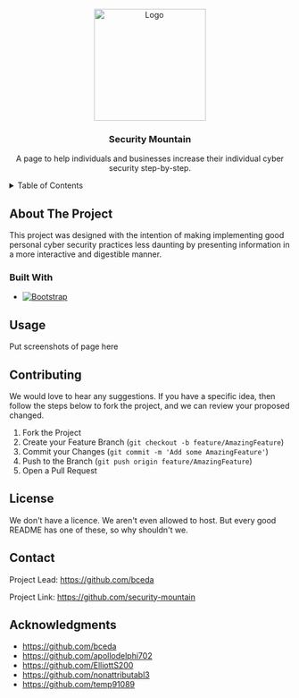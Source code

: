 <!-- PROJECT LOGO -->
<br />
<div align="center">
  <a href="https://github.com/github_username/repo_name">
    <img src="https://user-images.githubusercontent.com/111197911/184507781-3dd097d4-3681-460c-945f-451590edcd13.png" alt="Logo" width="200" height="200">
  </a>

<h3 align="center">Security Mountain</h3>

  <p align="center">
    A page to help individuals and businesses increase their individual cyber security step-by-step.   
  </p>
</div>

<!-- TABLE OF CONTENTS -->
<details>
  <summary>Table of Contents</summary>
  <ol>
    <li>
      <a href="#about-the-project">About The Project</a>
      <ul>
        <li><a href="#built-with">Built With</a></li>
      </ul>
    </li>
    <li><a href="#usage">Usage</a></li>
    <li><a href="#contributing">Contributing</a></li>
    <li><a href="#license">License</a></li>
    <li><a href="#contact">Contact</a></li>
    <li><a href="#acknowledgments">Acknowledgments</a></li>
  </ol>
</details>

<!-- ABOUT THE PROJECT -->
## About The Project
This project was designed with the intention of making implementing good personal cyber security practices less daunting by presenting information in a more interactive
and digestible manner.

### Built With
* [![Bootstrap][Bootstrap.com]][Bootstrap-url]

<!-- USAGE EXAMPLES -->
## Usage

Put screenshots of page here

<!-- CONTRIBUTING -->
## Contributing

We would love to hear any suggestions. If you have a specific idea, then follow the steps below to fork the project, and we can review your proposed changed.

1. Fork the Project
2. Create your Feature Branch (`git checkout -b feature/AmazingFeature`)
3. Commit your Changes (`git commit -m 'Add some AmazingFeature'`)
4. Push to the Branch (`git push origin feature/AmazingFeature`)
5. Open a Pull Request

<!-- LICENSE -->
## License
We don't have a licence. We aren't even allowed to host. But every good README has one of these, so why shouldn't we.

<!-- CONTACT -->
## Contact

Project Lead: https://github.com/bceda

Project Link: https://github.com/security-mountain

<!-- ACKNOWLEDGMENTS -->
## Acknowledgments

* []() https://github.com/bceda
* []() https://github.com/apollodelphi702
* []() https://github.com/ElliottS200
* []() https://github.com/nonattributabl3
* []() https://github.com/temp91089

<!-- MARKDOWN LINKS & IMAGES -->
<!-- https://www.markdownguide.org/basic-syntax/#reference-style-links -->
[Bootstrap.com]: https://img.shields.io/badge/Bootstrap-563D7C?style=for-the-badge&logo=bootstrap&logoColor=white
[Bootstrap-url]: https://getbootstrap.com
